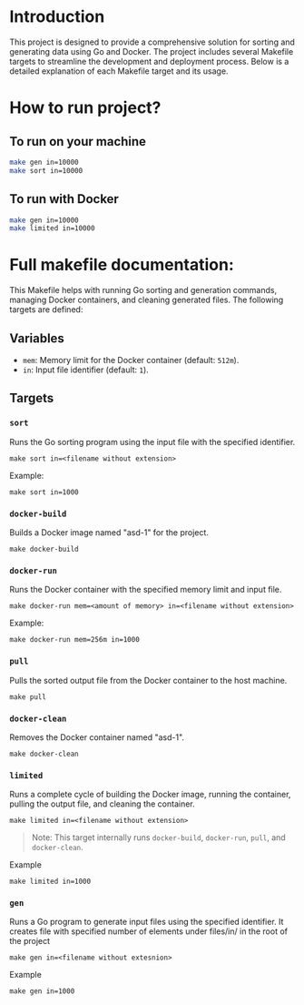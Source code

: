 # Introduction

This project is designed to provide a comprehensive solution for sorting and generating data using Go and Docker. The project includes several Makefile targets to streamline the development and deployment process. Below is a detailed explanation of each Makefile target and its usage.

# How to run project?

## To run on your machine

```bash
make gen in=10000
make sort in=10000
```

## To run with Docker

```bash
make gen in=10000
make limited in=10000
```

# Full makefile documentation:

This Makefile helps with running Go sorting and generation commands, managing Docker containers, and cleaning generated files. The following targets are defined:

## Variables

- `mem`: Memory limit for the Docker container (default: `512m`).
- `in`: Input file identifier (default: `1`).

## Targets

### `sort`

Runs the Go sorting program using the input file with the specified identifier.

```
make sort in=<filename without extension>
```

Example:

```
make sort in=1000
```

### `docker-build`

Builds a Docker image named "asd-1" for the project.

```
make docker-build
```

### `docker-run`

Runs the Docker container with the specified memory limit and input file.

```
make docker-run mem=<amount of memory> in=<filename without extension>
```

Example:

```
make docker-run mem=256m in=1000
```

### `pull`

Pulls the sorted output file from the Docker container to the host machine.

```
make pull
```

### `docker-clean`

Removes the Docker container named "asd-1".

```
make docker-clean
```

### `limited`

Runs a complete cycle of building the Docker image, running the container, pulling the output file, and cleaning the container.

```
make limited in=<filename without extension>
```

> Note: This target internally runs `docker-build`, `docker-run`, `pull`, and `docker-clean`.

Example

```
make limited in=1000
```

### `gen`

Runs a Go program to generate input files using the specified identifier. It creates file with specified number of elements under files/in/ in the root of the project

```
make gen in=<filename without extesnion>
```

Example

```
make gen in=1000
```
